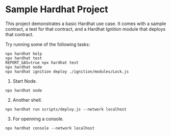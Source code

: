 # Sample Hardhat Project

This project demonstrates a basic Hardhat use case. It comes with a sample contract, a test for that contract, and a Hardhat Ignition module that deploys that contract.

Try running some of the following tasks:

```shell
npx hardhat help
npx hardhat test
REPORT_GAS=true npx hardhat test
npx hardhat node
npx hardhat ignition deploy ./ignition/modules/Lock.js
```

1. Start Node.
```shell
npx hardhat node
```

2. Another shell.
```shell
npx hardhat run scripts/deploy.js --network localhost
```

3. For openning a console.
```shell
npx hardhat console --network localhost
```